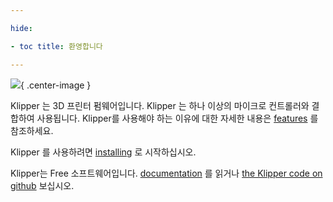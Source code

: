 ```yaml
---

hide:

- toc title: 환영합니다

---
```


![](img/klipper-logo.png){ .center-image }

Klipper 는 3D 프린터 펌웨어입니다. Klipper 는 하나 이상의 마이크로 컨트롤러와 결합하여 사용됩니다. Klipper를 사용해야 하는 이유에 대한 자세한 내용은 [features](Features.md) 를 참조하세요.

Klipper 를 사용하려면 [installing](Installation.md) 로 시작하십시오.

Klipper는 Free 소프트웨어입니다. [documentation](Overview.md) 를 읽거나 [the Klipper code on github](https://github.com/KevinOConnor/klipper) 보십시오.
